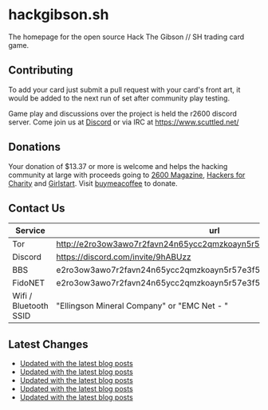 # hackgibson.sh
The homepage for the open source Hack The Gibson // SH trading card game.


## Contributing

To add your card just submit a pull request with your card's front art, it would be added to the next run of set after community play testing.

Game play and discussions over the project is held the r2600 discord server. Come join us at [Discord](https://discord.com/invite/9hABUzz) or via IRC at https://www.scuttled.net/


## Donations

Your donation of $13.37 or more is welcome and helps the hacking community at large with proceeds going to [2600 Magazine](https://2600.com/), [Hackers for Charity](https://hackersforcharity.org) and [Girlstart](https://girlstart.org).  Visit [buymeacoffee](https://www.buymeacoffee.com/hackgibson.sh) to donate.


## Contact Us

Service | url
-|-
Tor | http://e2ro3ow3awo7r2favn24n65ycc2qmzkoayn5r57e3f56nvjwdcgg32ad.onion
Discord | https://discord.com/invite/9hABUzz
BBS | e2ro3ow3awo7r2favn24n65ycc2qmzkoayn5r57e3f56nvjwdcgg32ad.onion:23
FidoNET | e2ro3ow3awo7r2favn24n65ycc2qmzkoayn5r57e3f56nvjwdcgg32ad.onion:24554
Wifi / Bluetooth SSID | "Ellingson Mineral Company" or "EMC Net - <fidonet address>"

## Latest Changes
<!-- BLOG-POST-LIST:START -->
- [Updated with the latest blog posts](https://github.com/DFW2600/hackgibson.sh/commit/3188768a9fa121333be17d16526c7d30a03ce869)
- [Updated with the latest blog posts](https://github.com/DFW2600/hackgibson.sh/commit/f969e142d4de21f43e391c178c12c3f614e35cb2)
- [Updated with the latest blog posts](https://github.com/DFW2600/hackgibson.sh/commit/a4eca3d7f085132645c9d4f62fb004894ca30edd)
- [Updated with the latest blog posts](https://github.com/DFW2600/hackgibson.sh/commit/c1fdd01f1bd89cd6f9247dbd8013ad385c6c3a7e)
- [Updated with the latest blog posts](https://github.com/DFW2600/hackgibson.sh/commit/92a3e45c2b1f18c3bd802ed5f208417c4307e5bc)
<!-- BLOG-POST-LIST:END -->
